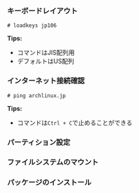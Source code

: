### キーボードレイアウト
```
# loadkeys jp106
```
**Tips:**
- コマンドはJIS配列用
- デフォルトはUS配列
### インターネット接続確認
```
# ping archlinux.jp
```
**Tips:**
- コマンドは`Ctrl + C`で止めることができる
### パーティション設定
### ファイルシステムのマウント
### パッケージのインストール
